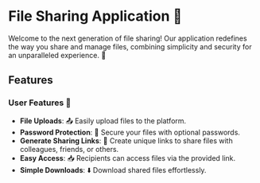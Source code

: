 # File Sharing Application 📂

Welcome to the next generation of file sharing! Our application redefines the way you share and manage files, combining simplicity and security for an unparalleled experience. 🌟

## Features

### User Features 👥
- **File Uploads**: 📤 Easily upload files to the platform.
- **Password Protection**: 🔐 Secure your files with optional passwords.
- **Generate Sharing Links**: 🔗 Create unique links to share files with colleagues, friends, or others.
- **Easy Access**: 📥 Recipients can access files via the provided link.
- **Simple Downloads**: ⬇️ Download shared files effortlessly.
